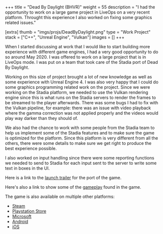 +++
title = "Dead By Daylight (BHVR)"
weight = 55
description = "I had the opportunity to work on a large game project in LiveOps on a very recent platform. Throught this experience I also worked on fixing some graphics related issues."

[extra]
thumb = "imgs/projs/DeadByDaylight.png"
type = "Work Project"
stack = ["C++", "Unreal Engine", "Vulkan"]
images = []
+++

When I started discussing at work that I would like to start building more experience with different game engines, I had a very good opportunity to do so around May 2020. I was offered to work on a large project that is in LiveOps mode. I was put on a team that took care of the Stadia port of Dead By Daylight.

Working on this size of project brought a lot of new knowledge as well as some experience with Unreal Engine 4. I was also very happy that I could do some graphics programming related work on the project. Since we were working on the Stadia platform, we needed to use the Vulkan rendering engine since this is what runs on the Stadia servers to render the frames to be streamed to the player afterwards. There was some bugs I had to fix with the Vulkan pipeline, for example: there was an issue with video playback where the gamma correction was not applied properly and the videos would play way darker than they should of.

We also had the chance to work with some people from the Stadia team to help us implement some of the Stadia features and to make sure the game is optimized for the platform. Since this platform is very different from all the others, there were some details to make sure we get right to produce the best experience possible.

I also worked on input handling since there were some reporting functions we needed to send to Stadia for each input sent to the server to write some text in boxes in the UI.

Here is a link to the [launch trailer](https://www.youtube.com/watch?v=Z0CmSN3W8I4) for the port of the game.

Here's also a link to show some of the [gameplay](https://www.youtube.com/watch?v=Ano0c8n0fhU) found in the game.

The game is also available on multiple other platforms:

- [Steam](https://store.steampowered.com/app/381210/Dead_by_Daylight/)
- [Playstation Store](https://store.playstation.com/en-us/product/UP3509-PPSA02048_00-DEADBYDAYLIGHT00)
- [Microsoft](https://www.microsoft.com/en-ca/p/dead-by-daylight-special-edition/c0n22p73qz60?activetab=pivot:overviewtab)
- [Android](https://play.google.com/store/apps/details?id=com.bhvr.deadbydaylight&hl=en_CA&gl=US)
- [iOS](https://apps.apple.com/no/app/dead-by-daylight-mobile/id1452289752)
